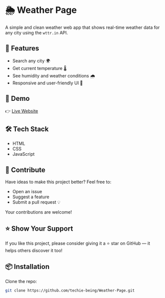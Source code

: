 # 🌦️ Weather Page

A simple and clean weather web app that shows real-time weather data for any city using the `wttr.in` API.

## 🚀 Features
- Search any city 🌍
- Get current temperature 🌡️
- See humidity and weather conditions 🌧️
- Responsive and user-friendly UI 📱

## 📸 Demo
👉 [Live Website](https://techie-being.github.io/Weather-Page/)

## 🛠️ Tech Stack
- HTML
- CSS
- JavaScript


## 🙌 Contribute

Have ideas to make this project better? Feel free to:
- Open an issue
- Suggest a feature
- Submit a pull request 💡

Your contributions are welcome!

## ⭐ Show Your Support

If you like this project, please consider giving it a ⭐ star on GitHub — it helps others discover it too!

## 📦 Installation
Clone the repo:
```bash
git clone https://github.com/techie-being/Weather-Page.git